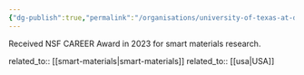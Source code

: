 ```yaml
---
{"dg-publish":true,"permalink":"/organisations/university-of-texas-at-dallas/","title":"University of Texas at Dallas"}
---
```



Received NSF CAREER Award in 2023 for smart materials research.

related_to:: [[smart-materials\|smart-materials]]
related_to:: [[usa\|USA]]
